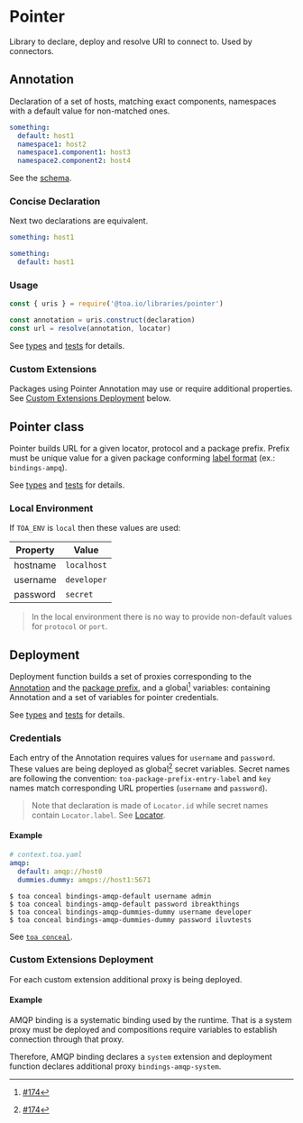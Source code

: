 # Pointer

Library to declare, deploy and resolve URI to connect to. Used by connectors.

## Annotation

Declaration of a set of hosts, matching exact components, namespaces with a default value for
non-matched ones.

```yaml
something:
  default: host1
  namespace1: host2
  namespace1.component1: host3
  namespace2.component2: host4
```

See the [schema](src/uris/.construct/schema.yaml).

### Concise Declaration

Next two declarations are equivalent.

```yaml
something: host1
```

```yaml
something:
  default: host1
```

### Usage

```javascript
const { uris } = require('@toa.io/libraries/pointer')

const annotation = uris.construct(declaration)
const url = resolve(annotation, locator)
```

See [types](types/uris.d.ts) and [tests](test/uris.test.js) for details.

### Custom Extensions

Packages using Pointer Annotation may use or require additional properties.
See [Custom Extensions Deployment](#custom-extensions-deployment) below.

## Pointer class

Pointer builds URL for a given locator, protocol and a package prefix. Prefix must be unique value
for a given package conforming [label format](#) (ex.: `bindings-ampq`).

See [types](types/pointer.d.ts) and [tests](test/pointer.test.js) for details.

### Local Environment

If `TOA_ENV` is `local` then these values are used:

| Property | Value       |
|----------|-------------|
| hostname | `localhost` |
| username | `developer` |
| password | `secret`    |

> In the local environment there is no way to provide non-default values for `protocol` or `port`.

## Deployment

Deployment function builds a set of proxies corresponding to
the [Annotation](#annotation) and the [package prefix](#pointer-class), and a global[^1]
variables: containing Annotation and a set of variables for pointer credentials.

See [types](types/deployment.d.ts) and [tests](test/deployment.test.js) for details.

### Credentials

Each entry of the Annotation requires values for `username` and `password`. These values are being
deployed as global[^1] secret variables. Secret names are following the
convention: `toa-package-prefix-entry-label` and `key` names match corresponding URL
properties (`username` and `password`).

> Note that declaration is made of `Locator.id` while secret names contain `Locator.label`.
> See [Locator](#).

#### Example

```yaml
# context.toa.yaml
amqp:
  default: amqp://host0
  dummies.dummy: amqps://host1:5671
```

```shell
$ toa conceal bindings-amqp-default username admin
$ toa conceal bindings-amqp-default password ibreakthings
$ toa conceal bindings-amqp-dummies-dummy username developer
$ toa conceal bindings-amqp-dummies-dummy password iluvtests
```

See [`toa conceal`](../../runtime/cli/readme.md#conceal).

### Custom Extensions Deployment

For each custom extension additional proxy is being deployed.

#### Example

AMQP binding is a systematic binding used by the runtime. That is a system proxy must be deployed
and compositions require variables to establish connection through that proxy.

Therefore, AMQP binding declares a `system` extension and deployment function declares additional
proxy `bindings-amqp-system`.

[^1]: [#174](https://github.com/toa-io/toa/issues/174)
